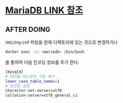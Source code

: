 [MariaDB LINK 참조](https://github.com/lahuman/CentOS-Dockerfiles/tree/master/mariadb/centos7)
===================================================================

AFTER DOING
----

/etc/my.cnf 파일을 현재 디렉토리에 있는 것으로 변경하거나 

```bash
docker exec -it <mariadb> /bin/bash
```

를 통하여 다음 인코딩 정보를 추가 한다.

```bash
[mysqld]
# 테이블 대소문자 구분 제거
lower_case_table_names=1
# 인코딩 설정
character-set-server=utf8
collation-server=utf8_general_ci
```


